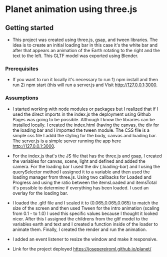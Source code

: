 # Planet animation using three.js 
## Getting started 
* This project was created using three.js, gsap, and tween libraries. The idea is to create an initial loading bar in this case it's the white bar and after that appears an animation of the Earth rotating to the right and the text to the left. This GLTF model was exported using Blender. 

### Prerequisites 
* If you want to run it locally it's necessary to run 1) npm install and then run 2) npm start (this will run a server.js and Visit http://127.0.0.1:3000.

### Assumptions 
* I started working with node modules or packages but I realized that if I used the direct imports in the index.js the deployment using Github Pages was going to be possible. Although I know the libraries can be installed locally. 
I created the index.html (having the canvas, the div for the loading bar and I imported the tween module. The CSS file is a simple css file I addd the styling for the body, canvas and loading bar. The server.js is a simple server running the app here http://127.0.0.1:3000. 

* For the index.js that's the JS file that has the three.js and gsap, I created the variables for canvas, scene, light and defined and added the camera. For the loading bar I used the div (.loading-bar) and I using the querySelector method I assigned it to a variable and then used the loading manager from three.js. Using two callbacks for Loaded and Progress and using the ratio between the itemsLoaded and itemsTotal it's possible to determine if everything has been loaded. I used an overlay for the loading bar. 

* I loaded the .gltf file and I scaled it to (0.065,0.065,0.065) to match the size of the screen and then used Tween for the intro animation (scaling from 0.1 - to 1.0) I used this specific values because I thought it looked nicer. After this I assigned the childrens from the gltf model to the variables earth and text and I created a function inside of the loader to animate them. Finally, I created the render and run the animation. 

* I added an event listener to resize the window and make it responsive. 

* Link for the project deployed https://josepereiroml.github.io/planet/
